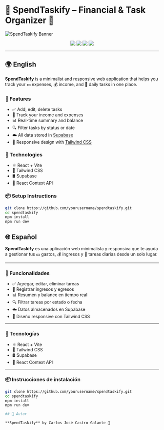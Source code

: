 # 💸 SpendTaskify – Financial & Task Organizer 📅

![SpendTaskify Banner](https://your-image-url.com/banner.png)

<p align="center">
  <img src="https://img.shields.io/badge/Status-In%20Progress-yellow?style=flat-square" />
  <img src="https://img.shields.io/badge/Frontend-ReactJS-blue?style=flat-square&logo=react" />
  <img src="https://img.shields.io/badge/Backend-Supabase-3ECF8E?style=flat-square&logo=supabase" />
  <img src="https://img.shields.io/badge/Language-English%20%2F%20Español-lightgrey?style=flat-square" />
</p>

---

## 🌍 English

**SpendTaskify** is a minimalist and responsive web application that helps you track your 💵 expenses, 💰 income, and 📌 daily tasks in one place.

### 🔧 Features

- ✅ Add, edit, delete tasks  
- 💼 Track your income and expenses  
- 📊 Real-time summary and balance  
- 🔍 Filter tasks by status or date  
- ☁️ All data stored in [Supabase](https://supabase.io/)  
- 📱 Responsive design with [Tailwind CSS](https://tailwindcss.com/)

### 🚀 Technologies

- ⚛️ React + Vite  
- 💨 Tailwind CSS  
- 🛢️ Supabase  
- 🧠 React Context API

### 📦 Setup Instructions

```bash
git clone https://github.com/yourusername/spendtaskify.git
cd spendtaskify
npm install
npm run dev
```

## 🌐 Español

**SpendTaskify** es una aplicación web minimalista y responsiva que te ayuda a gestionar tus 💵 gastos, 💰 ingresos y 📌 tareas diarias desde un solo lugar.

---

### 🔧 Funcionalidades

- ✅ Agregar, editar, eliminar tareas  
- 💼 Registrar ingresos y egresos  
- 📊 Resumen y balance en tiempo real  
- 🔍 Filtrar tareas por estado o fecha  
- ☁️ Datos almacenados en Supabase  
- 📱 Diseño responsive con Tailwind CSS  

---

### 🚀 Tecnologías

- ⚛️ React + Vite  
- 💨 Tailwind CSS  
- 🛢️ Supabase  
- 🧠 React Context API  

---


### 📦 Instrucciones de instalación

```bash
git clone https://github.com/yourusername/spendtaskify.git
cd spendtaskify
npm install
npm run dev

## 📌 Autor

**SpendTaskify** by Carlos José Castro Galante 🚀 


